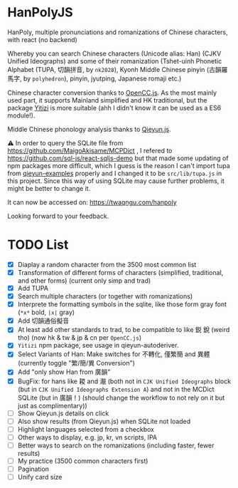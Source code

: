 # HanPolyJS

HanPoly, multiple pronunciations and romanizations of Chinese characters, with react (no backend)

Whereby you can search Chinese characters (Unicode alias: Han) (CJKV Unified Ideographs) and some of their romanization (Tshet-uinh Phonetic Alphabet (TUPA, 切韻拼音, by `nk2028`), Kyonh Middle Chinese pinyin (古韻羅馬字, by `polyhedron`), pinyin, jyutping, Japanese romaji etc.)

Chinese character conversion thanks to [OpenCC.js](https://github.com/nk2028/opencc-js). As the most mainly used part, it supports Mainland simplified and HK traditional, but the package [Yitizi](https://github.com/nk2028/yitizi) is more suitable (ahh I didn't know it can be used as a ES6 module!).

Middle Chinese phonology analysis thanks to [Qieyun.js](https://github.com/nk2028/qieyun-js).

⚠️ In order to query the SQLite file from https://github.com/MaigoAkisame/MCPDict , I refered to https://github.com/sql-js/react-sqljs-demo but that made some updating of npm packages more difficult, which I guess is the reason I can't import tupa from [qieyun-examples](https://github.com/nk2028/qieyun-examples) properly and I changed it to be `src/lib/tupa.js` in this project. Since this way of using SQLite may cause further problems, it might be better to change it.

It can now be accessed on: https://twaqngu.com/hanpoly

Looking forward to your feedback.

# TODO List

- [x] Diaplay a random character from the 3500 most common list
- [x] Transformation of different forms of characters (simplified, traditional, and other forms) (current only simp and trad)
- [x] Add TUPA
- [x] Search multiple characters (or together with romanizations)
- [x] Interprete the formatting symbols in the sqlite, like those form gray font (`*x*` bold, `|x|` gray)
- [x] Add 切韻通俗擬音
- [x] At least add other standards to trad, to be compatible to like 鋭 銳 (weird tho) (now hk & tw & jp & cn per `OpenCC.js`)
- [x] `Yitizi` npm package, see usage in qieyun-autoderiver. 
- [x] Select Variants of Han: Make switches for 不轉化, 僅繁簡 and 異體 (currently toggle "繁/簡/異 Conversion")
- [x] Add "only show Han from 廣韻"
- [x] BugFix: for hans like 䎫 and 㵾 (both not in `CJK Unified Ideographs` block (but in `CJK Unified Ideographs Extension A`) and not in the MCDict SQLite (but in 廣韻！) (should change the workflow to not rely on it but just as complimentary))
- [ ] Show Qieyun.js details on click
- [ ] Also show results (from Qieyun.js) when SQLite not loaded
- [ ] Highlight languages selected from a checkbox
- [ ] Other ways to display, e.g. jp, kr, vn scripts, IPA
- [ ] Better ways to search on the romanizations (including faster, fewer results)
- [ ] My practice (3500 common characters first)
- [ ] Pagination
- [ ] Unify card size
